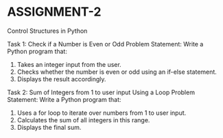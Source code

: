 # ASSIGNMENT-2
Control Structures in Python

Task 1: Check if a Number is Even or Odd
Problem Statement:  Write a Python program that:
1. 	Takes an integer input from the user.
2. 	Checks whether the number is even or odd using an if-else statement.
3. 	Displays the result accordingly.

 
Task 2: Sum of Integers from 1 to user input Using a Loop
Problem Statement: Write a Python program that:
1.   Uses a for loop to iterate over numbers from 1 to user input.
2.   Calculates the sum of all integers in this range.
3.   Displays the final sum.
